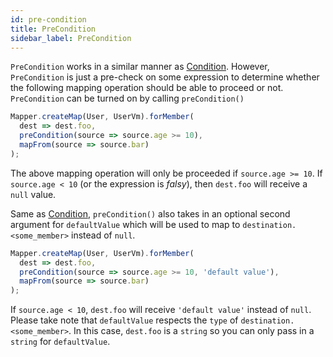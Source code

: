 ```yaml
---
id: pre-condition
title: PreCondition
sidebar_label: PreCondition
---
```


`PreCondition` works in a similar manner as [Condition](for-member/condition). However, `PreCondition` is just a pre-check on some expression
to determine whether the following mapping operation should be able to proceed or not. `PreCondition` can be turned on by calling `preCondition()`

```typescript
Mapper.createMap(User, UserVm).forMember(
  dest => dest.foo,
  preCondition(source => source.age >= 10),
  mapFrom(source => source.bar)
);
```

The above mapping operation will only be proceeded if `source.age >= 10`. If `source.age < 10` (or the expression is _falsy_), then `dest.foo` will receive a `null` value.

Same as [Condition](for-member/condition), `preCondition()` also takes in an optional second argument for `defaultValue` which will be used to map to `destination.<some_member>` instead of `null`.

```typescript
Mapper.createMap(User, UserVm).forMember(
  dest => dest.foo,
  preCondition(source => source.age >= 10, 'default value'),
  mapFrom(source => source.bar)
);
```

If `source.age < 10`, `dest.foo` will receive `'default value'` instead of `null`. Please take note that `defaultValue` respects the `type` of `destination.<some_member>`. In this case, `dest.foo` is a `string` so you can only pass in a `string` for `defaultValue`.
